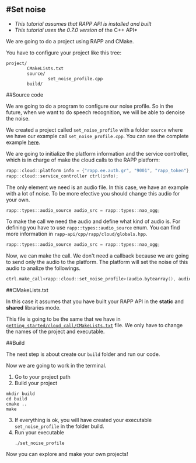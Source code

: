 #Set noise 
-----------

* *This tutorial assumes that RAPP API is installed and built*
* *This tutorial uses the 0.7.0 version* of the C++ API*

We are going to do a project using RAPP and CMake.

You have to configure your project like this tree:

```
project/
        CMakeLists.txt
        source/
                set_noise_profile.cpp
        build/
```

##Source code

We are going to do a program to configure our noise profile.
So in the future, when we want to do speech recognition, we will be able to denoise the noise.

We created a project called `set_noise_profile` with a folder `source` where we have our
example call `set_noise_profile.cpp`.
You can see the complete example [here](source/set_noise_profile.cpp).

We are going to initialize the platform information and the service controller, which is in charge
of make the cloud calls to the RAPP platform:

```cpp
rapp::cloud::platform info = {"rapp.ee.auth.gr", "9001", "rapp_token"}; 
rapp::cloud::service_controller ctrl(info);
```

The only element we need is an audio file.
In this case, we have an example with a lot of noise. 
To be more efective you should change this audio for your own.

```cpp
rapp::types::audio_source audio_src = rapp::types::nao_ogg;
```

To make the call we need the audio and define what kind of audio is.
For defining you have to use `rapp::types::audio_source` enum. 
You can find more information in `rapp-api/cpp/rapp/cloud/globals.hpp`.

```cpp
rapp::types::audio_source audio_src = rapp::types::nao_ogg;
```

Now, we can make the call. 
We don't need a callback because we are going to send only the audio to the platform.
The platform will set the noise of this audio to analize the followings.

```cpp
ctrl.make_call<rapp::cloud::set_noise_profile>(audio.bytearray(), audio_src);
```

##CMakeLists.txt

In this case it assumes that you have built your RAPP API in the **static** and **shared** libraries mode.

This file is going to be the same that we have in [`getting_started/cloud_call/CMakeLists.txt`](../../getting_started/cloud_call/CMakeLists.txt) file.
We only have to change the names of the project and executable.

##Build

The next step is about create our `build` folder and run our code.

Now we are going to work in the terminal.

1. Go to your project path
2. Build your project
```
mkdir build
cd build 
cmake ..
make
```

3. If everything is ok, you will have created your executable `set_noise_profile` in the folder build.
4. Run your executable
    ```
    ./set_noise_profile
    ```

Now you can explore and make your own projects!
